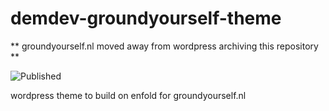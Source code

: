 # demdev-groundyourself-theme

** groundyourself.nl moved away from wordpress archiving this repository **

![Published](https://github.com/demeesterdev/demdev-groundyourself-theme/workflows/Publish%20to%20Prd/badge.svg)

wordpress theme to build on enfold for groundyourself.nl

